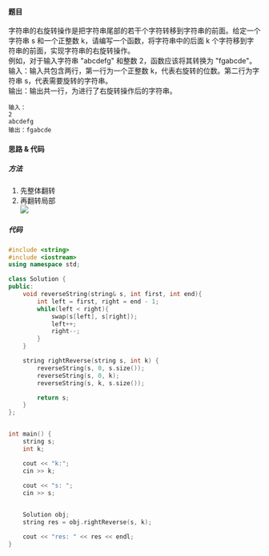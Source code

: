 <h4 id="whOGC">题目</h4>

字符串的右旋转操作是把字符串尾部的若干个字符转移到字符串的前面。给定一个字符串 s 和一个正整数 k，请编写一个函数，将字符串中的后面 k 个字符移到字符串的前面，实现字符串的右旋转操作。  
例如，对于输入字符串 "abcdefg" 和整数 2，函数应该将其转换为 "fgabcde"。  
输入：输入共包含两行，第一行为一个正整数 k，代表右旋转的位数。第二行为字符串 s，代表需要旋转的字符串。  
输出：输出共一行，为进行了右旋转操作后的字符串。

```plain
输入：
2
abcdefg 
输出：fgabcde
```

<h4 id="hQpPj">思路 & 代码</h4>
<h5 id="R1HZA">方法</h5>

1. 先整体翻转
2. 再翻转局部  
![](http://cdn.notes.kamacoder.com/09f8c945-fd8e-4fcb-a994-83a2b9a4591a.png)

<h5 id="fMimJ">代码</h5>

```cpp
#include <string>
#include <iostream>
using namespace std;

class Solution {
public:
    void reverseString(string& s, int first, int end){
        int left = first, right = end - 1;
        while(left < right){
            swap(s[left], s[right]);
            left++;
            right--;
        }
    }

    string rightReverse(string s, int k) {
        reverseString(s, 0, s.size());
        reverseString(s, 0, k);
        reverseString(s, k, s.size());

        return s;
    }
};


int main() {
    string s;
    int k;

    cout << "k:";
    cin >> k;
    
    cout << "s: ";
    cin >> s;


    Solution obj;
    string res = obj.rightReverse(s, k);

    cout << "res: " << res << endl;
}
```

